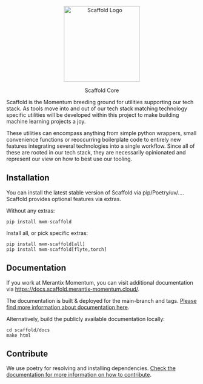 <p align="center">
    <picture>
      <source media="(prefers-color-scheme: dark)" srcset="docs/_static/scaffold_logo_black.png" width="200">
      <source media="(prefers-color-scheme: light)" srcset="docs/_static/scaffold_logo_white.png" width="200">
      <img alt="Scaffold Logo" src="docs/_static/scaffold_logo_white.png" width="200">
    </picture>
    <p align="center">Scaffold Core</p>
</p>


Scaffold is the Momentum breeding ground for utilities supporting our tech stack. As tools move into and out of our tech stack matching technology specific utilities will be developed within this project to make building machine learning projects a joy.

These utilities can encompass anything from simple python wrappers, small convenience functions or reoccurring boilerplate code to entirely new features integrating several technologies into a single workflow. Since all of these are rooted in our tech stack, they are necessarily opinionated and represent our view on how to best use our tooling.


Installation
------------

You can install the latest stable version of Scaffold via pip/Poetry/uv/....
Scaffold provides optional features via extras.

Without any extras:


    pip install mxm-scaffold

Install all, or pick specific extras:


    pip install mxm-scaffold[all]
    pip install mxm-scaffold[flyte,torch]

Documentation
-------------

If you work at Merantix Momentum, you can visit additional documentation via https://docs.scaffold.merantix-momentum.cloud/.

The documentation is built & deployed for the main-branch and tags.
[Please find more information about documentation here](<https://docs.scaffold.merantix-momentum.cloud/usage/document.html>).

Alternatively, build the publicly available documentation locally:

    cd scaffold/docs
    make html

Contribute
---------------------

We use poetry for resolving and installing dependencies. [Check the documentation for more information on how to contribute](<https://docs.scaffold.merantix-momentum.cloud/usage/contribute.html>).
